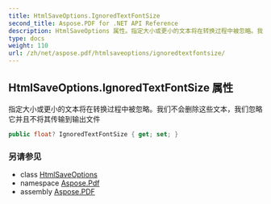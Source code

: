 ```yaml
---
title: HtmlSaveOptions.IgnoredTextFontSize
second_title: Aspose.PDF for .NET API Reference
description: HtmlSaveOptions 属性。指定大小或更小的文本将在转换过程中被忽略。我们不会删除这些文本，我们忽略它并且不将其传输到输出文件
type: docs
weight: 110
url: /zh/net/aspose.pdf/htmlsaveoptions/ignoredtextfontsize/
---
```

## HtmlSaveOptions.IgnoredTextFontSize 属性

指定大小或更小的文本将在转换过程中被忽略。我们不会删除这些文本，我们忽略它并且不将其传输到输出文件

```csharp
public float? IgnoredTextFontSize { get; set; }
```

### 另请参见

* class [HtmlSaveOptions](../)
* namespace [Aspose.Pdf](../../../aspose.pdf/)
* assembly [Aspose.PDF](../../../)